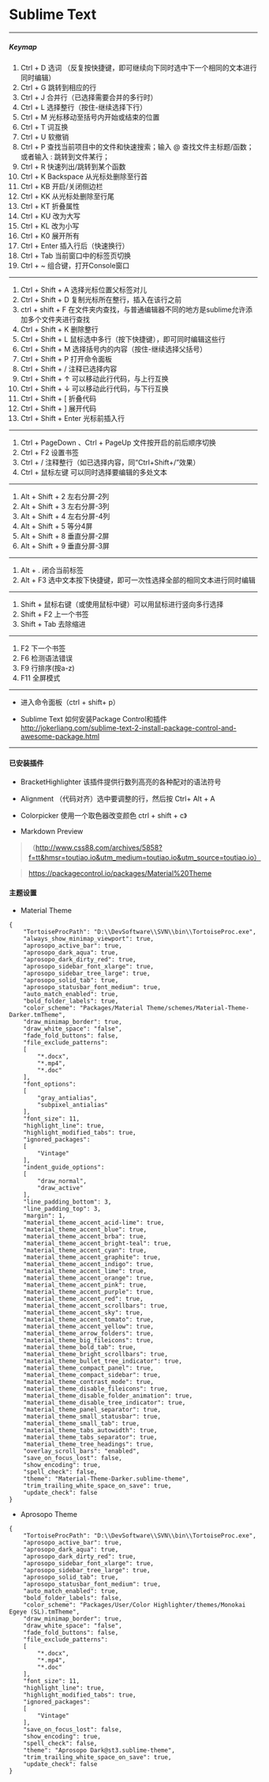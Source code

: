 # Sublime Text
***
##### Keymap
1. Ctrl + D 选词 （反复按快捷键，即可继续向下同时选中下一个相同的文本进行同时编辑）
2. Ctrl + G 跳转到相应的行
3. Ctrl + J 合并行（已选择需要合并的多行时）
4. Ctrl + L 选择整行（按住-继续选择下行）
5. Ctrl + M 光标移动至括号内开始或结束的位置
6. Ctrl + T 词互换
7. Ctrl + U 软撤销
8. Ctrl + P 查找当前项目中的文件和快速搜索；输入 @ 查找文件主标题/函数；或者输入 : 跳转到文件某行；
9. Ctrl + R 快速列出/跳转到某个函数
10. Ctrl + K Backspace 从光标处删除至行首
11. Ctrl + KB 开启/关闭侧边栏
12. Ctrl + KK 从光标处删除至行尾
13. Ctrl + KT 折叠属性
14. Ctrl + KU 改为大写
15. Ctrl + KL 改为小写
16. Ctrl + K0 展开所有
17. Ctrl + Enter 插入行后（快速换行）
18. Ctrl + Tab 当前窗口中的标签页切换
19. Ctrl + ~ 组合键，打开Console窗口

***

1. Ctrl + Shift + A 选择光标位置父标签对儿
2. Ctrl + Shift + D 复制光标所在整行，插入在该行之前
3. ctrl + shift + F 在文件夹内查找，与普通编辑器不同的地方是sublime允许添加多个文件夹进行查找
4. Ctrl + Shift + K 删除整行
5. Ctrl + Shift + L 鼠标选中多行（按下快捷键），即可同时编辑这些行
6. Ctrl + Shift + M 选择括号内的内容（按住-继续选择父括号）
7. Ctrl + Shift + P 打开命令面板
8. Ctrl + Shift + / 注释已选择内容
9. Ctrl + Shift + ↑ 可以移动此行代码，与上行互换
10. Ctrl + Shift + ↓ 可以移动此行代码，与下行互换
11. Ctrl + Shift + [ 折叠代码
12. Ctrl + Shift + ] 展开代码
13. Ctrl + Shift + Enter 光标前插入行

***

1. Ctrl + PageDown 、Ctrl + PageUp 文件按开启的前后顺序切换
2. Ctrl + F2 设置书签
3. Ctrl + / 注释整行（如已选择内容，同“Ctrl+Shift+/”效果）
4. Ctrl + 鼠标左键 可以同时选择要编辑的多处文本

***

1. Alt + Shift + 2 左右分屏-2列
2. Alt + Shift + 3 左右分屏-3列
3. Alt + Shift + 4 左右分屏-4列
4. Alt + Shift + 5 等分4屏
5. Alt + Shift + 8 垂直分屏-2屏
6. Alt + Shift + 9 垂直分屏-3屏

***

1. Alt + . 闭合当前标签
2. Alt + F3 选中文本按下快捷键，即可一次性选择全部的相同文本进行同时编辑

***

1. Shift + 鼠标右键（或使用鼠标中键）可以用鼠标进行竖向多行选择
2. Shift + F2 上一个书签
3. Shift + Tab 去除缩进

***

1. F2 下一个书签
2. F6 检测语法错误
3. F9 行排序(按a-z)
4. F11 全屏模式

***

* 进入命令面板（ctrl + shift+ p）

* Sublime Text 如何安装Package Control和插件
http://jokerliang.com/sublime-text-2-install-package-control-and-awesome-package.html

***

#### 已安装插件	

* BracketHighlighter 该插件提供行数列高亮的各种配对的语法符号

* Alignment （代码对齐）选中要调整的行，然后按 Ctrl+ Alt + A

* Colorpicker 使用一个取色器改变颜色 ctrl + shift + c》

* Markdown Preview 


> （http://www.css88.com/archives/5858?f=tt&hmsr=toutiao.io&utm_medium=toutiao.io&utm_source=toutiao.io）

> https://packagecontrol.io/packages/Material%20Theme

#### 主题设置

* Material Theme
```Jason
{
	"TortoiseProcPath": "D:\\DevSoftware\\SVN\\bin\\TortoiseProc.exe",
	"always_show_minimap_viewport": true,
	"aprosopo_active_bar": true,
	"aprosopo_dark_aqua": true,
	"aprosopo_dark_dirty_red": true,
	"aprosopo_sidebar_font_xlarge": true,
	"aprosopo_sidebar_tree_large": true,
	"aprosopo_solid_tab": true,
	"aprosopo_statusbar_font_medium": true,
	"auto_match_enabled": true,
	"bold_folder_labels": true,
	"color_scheme": "Packages/Material Theme/schemes/Material-Theme-Darker.tmTheme",
	"draw_minimap_border": true,
	"draw_white_space": "false",
	"fade_fold_buttons": false,
	"file_exclude_patterns":
	[
		"*.docx",
		"*.mp4",
		"*.doc"
	],
	"font_options":
	[
		"gray_antialias",
		"subpixel_antialias"
	],
	"font_size": 11,
	"highlight_line": true,
	"highlight_modified_tabs": true,
	"ignored_packages":
	[
		"Vintage"
	],
	"indent_guide_options":
	[
		"draw_normal",
		"draw_active"
	],
	"line_padding_bottom": 3,
	"line_padding_top": 3,
	"margin": 1,
	"material_theme_accent_acid-lime": true,
	"material_theme_accent_blue": true,
	"material_theme_accent_brba": true,
	"material_theme_accent_bright-teal": true,
	"material_theme_accent_cyan": true,
	"material_theme_accent_graphite": true,
	"material_theme_accent_indigo": true,
	"material_theme_accent_lime": true,
	"material_theme_accent_orange": true,
	"material_theme_accent_pink": true,
	"material_theme_accent_purple": true,
	"material_theme_accent_red": true,
	"material_theme_accent_scrollbars": true,
	"material_theme_accent_sky": true,
	"material_theme_accent_tomato": true,
	"material_theme_accent_yellow": true,
	"material_theme_arrow_folders": true,
	"material_theme_big_fileicons": true,
	"material_theme_bold_tab": true,
	"material_theme_bright_scrollbars": true,
	"material_theme_bullet_tree_indicator": true,
	"material_theme_compact_panel": true,
	"material_theme_compact_sidebar": true,
	"material_theme_contrast_mode": true,
	"material_theme_disable_fileicons": true,
	"material_theme_disable_folder_animation": true,
	"material_theme_disable_tree_indicator": true,
	"material_theme_panel_separator": true,
	"material_theme_small_statusbar": true,
	"material_theme_small_tab": true,
	"material_theme_tabs_autowidth": true,
	"material_theme_tabs_separator": true,
	"material_theme_tree_headings": true,
	"overlay_scroll_bars": "enabled",
	"save_on_focus_lost": false,
	"show_encoding": true,
	"spell_check": false,
	"theme": "Material-Theme-Darker.sublime-theme",
	"trim_trailing_white_space_on_save": true,
	"update_check": false
}
```

* Aprosopo Theme
```Jason
{
	"TortoiseProcPath": "D:\\DevSoftware\\SVN\\bin\\TortoiseProc.exe",
	"aprosopo_active_bar": true,
	"aprosopo_dark_aqua": true,
	"aprosopo_dark_dirty_red": true,
	"aprosopo_sidebar_font_xlarge": true,
	"aprosopo_sidebar_tree_large": true,
	"aprosopo_solid_tab": true,
	"aprosopo_statusbar_font_medium": true,
	"auto_match_enabled": true,
	"bold_folder_labels": false,
	"color_scheme": "Packages/User/Color Highlighter/themes/Monokai Egeye (SL).tmTheme",
	"draw_minimap_border": true,
	"draw_white_space": "false",
	"fade_fold_buttons": false,
	"file_exclude_patterns":
	[
		"*.docx",
		"*.mp4",
		"*.doc"
	],
	"font_size": 11,
	"highlight_line": true,
	"highlight_modified_tabs": true,
	"ignored_packages":
	[
		"Vintage"
	],
	"save_on_focus_lost": false,
	"show_encoding": true,
	"spell_check": false,
	"theme": "Aprosopo Dark@st3.sublime-theme",
	"trim_trailing_white_space_on_save": true,
	"update_check": false
}
```
